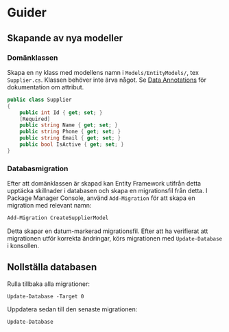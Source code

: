 # Guider

## Skapande av nya modeller

### Domänklassen
Skapa en ny klass med modellens namn i `Models/EntityModels/`, tex `Supplier.cs`.
Klassen behöver inte ärva något. Se [Data Annotations] för dokumentation om
attribut.

[Data Annotations]:http://www.entityframeworktutorial.net/code-first/dataannotation-in-code-first.aspx

``` csharp
public class Supplier
{
    public int Id { get; set; }
    [Required]
    public string Name { get; set; }
    public string Phone { get; set; }
    public string Email { get; set; }
    public bool IsActive { get; set; }
}
```

### Databasmigration
Efter att domänklassen är skapad kan Entity Framework utifrån detta upptäcka
skillnader i databasen och skapa en migrationsfil från detta. I Package Manager
Console, använd `Add-Migration` för att skapa en migration med relevant namn:

``` powershell
Add-Migration CreateSupplierModel
```

Detta skapar en datum-markerad migrationsfil. Efter att ha verifierat att migrationen
utför korrekta ändringar, körs migrationen med `Update-Database` i konsollen.

## Nollställa databasen
Rulla tillbaka alla migrationer:

```
Update-Database -Target 0
```

Uppdatera sedan till den senaste migrationen:

```
Update-Database
```

